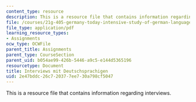 ```yaml
---
content_type: resource
description: This is a resource file that contains information regarding interviews.
file: /courses/21g-405-germany-today-intensive-study-of-german-language-and-culture-january-iap-2011/2e47bddc26c720377ee730a798cf5047_MIT21G_405IAP11_interviews.pdf
file_type: application/pdf
learning_resource_types:
- Assignments
ocw_type: OCWFile
parent_title: Assignments
parent_type: CourseSection
parent_uid: b054ae99-426b-5446-a9c5-e144d5365196
resourcetype: Document
title: Interviews mit Deutschsprachigen
uid: 2e47bddc-26c7-2037-7ee7-30a798cf5047
---
```

This is a resource file that contains information regarding interviews.

